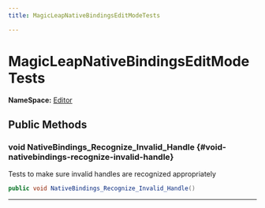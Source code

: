 ```yaml
---
title: MagicLeapNativeBindingsEditModeTests

---
```


# MagicLeapNativeBindingsEditModeTests



**NameSpace:** 
[Editor](/unity-api/api/Tests.Editor/Tests.Editor.md) 








## Public Methods

### void NativeBindings_Recognize_Invalid_Handle {#void-nativebindings-recognize-invalid-handle}

Tests to make sure invalid handles are recognized appropriately 

```csharp
public void NativeBindings_Recognize_Invalid_Handle()
```






-----------

